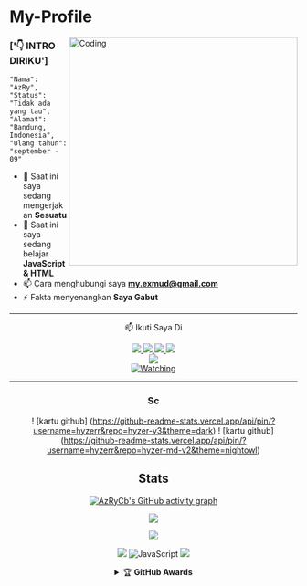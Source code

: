 # My-Profile
<img align="right" alt="Coding" width="400" src="https://cdn.dribbble.com/users/1162077/screenshots/5403918/media/d5dccb5d5818cba2c8fa0cb15fb578b3.gif" />
 
 ### ['👇 INTRO DIRIKU']
```
"Nama": "AzRy",
"Status": "Tidak ada yang tau",
"Alamat": "Bandung, Indonesia",
"Ulang tahun": "september - 09"
```
- 🔭 Saat ini saya sedang mengerjakan **Sesuatu**
- 🌱 Saat ini saya sedang belajar **JavaScript & HTML**
- 📫 Cara menghubungi saya **my.exmud@gmail.com**
- ⚡ Fakta menyenangkan **Saya Gabut**

<div align="center">

---
📫 Ikuti Saya Di
<p align="center">
  <a href="https://instagram.com/azrycb"><img src="https://img.shields.io/badge/Instagram-E4405F?style=for-the-badge&logo=instagram&logoColor=white"/> 
  <a href="https://wa.me/6285795035419"><img src="https://img.shields.io/badge/WhatsApp-25D366?style=for-the-badge&logo=whatsapp&logoColor=white" />
  <a href="https://www.facebook.com/azrycb"><img src="https://img.shields.io/badge/Facebook-%234267B2.svg?&style=for-the-badge&logo=facebook&logoColor=white" />
  <a href="https://t.me/zexyds_"><img src="https://img.shields.io/badge/Telegram-%230088cc.svg?&style=for-the-badge&logo=telegram&logoColor=white" /> <br>
  <a href="https://youtube.com/channel/UCBtUyjfIclyuu7yXKS0dAMw"><img src="https://img.shields.io/badge/YouTube-hyzer id-ff0000?style=for-the-badge&logo=youtube&logoColor=ff0000&link=https://youtube.com/channel/UCBtUyjfIclyuu7yXKS0dAMw" /><br>
 <amaan=HyzerOfficial&label=VIEWS&style=flat-square&color=orange" />
  <a href="https://komarev.com/ghpvc/?username=hyzerr&color=blue&style=flat-square&label=Profile+Views"><img title="Watching" src="https://komarev.com/ghpvc/?username=hyzerr&color=green&style=flat-square&label=Profile+View"></a>
</hal>                                                    

-----

### Sc
! [kartu github] (https://github-readme-stats.vercel.app/api/pin/?username=hyzerr&repo=hyzer-v3&theme=dark)
! [kartu github] (https://github-readme-stats.vercel.app/api/pin/?username=hyzerr&repo=hyzer-md-v2&theme=nightowl)

## Stats
[![AzRyCb's GitHub activity graph](https://activity-graph.herokuapp.com/graph?username=AzRyCb&&theme=xcode)](https://github.com/AzRyCb)
<p align="center"><a href="https://github.com/hyzerr"><img src="https://github-readme-stats.vercel.app/api?username=hyzerr&show_icons=true&theme=radical"></a></p>
<p align="center"><a href="https://github.com/hyzerr"><img src="https://github-readme-stats.vercel.app/api/top-langs/?username=hyzerr&theme=radical&layout=compact"></a></p> 

<p align="center">
    <img src="https://img.shields.io/badge/OS-Windows-blue?&logo=Windows" />
    <img alt="JavaScript" src="https://img.shields.io/badge/javascript%20-%23323330.svg?&style=for-the-badge&logo=javascript&logoColor=%23F7DF1E"/>
    <img src="https://img.shields.io/badge/Text%20Editor-Visual%20Studio%20Code-blue?&logo=visual%20studio%20code&logoColor=blue" />
</hal>
<details>
    <summary>&#127942 <b>GitHub Awards</b></summary><br/>

! [Piala Github] (https://github-profile-trophy.vercel.app/?username=hyzerr)

</detail>

<details>
    <summary>&#127942 <b>GitHub Activity</b></summary><br/>

! [Metrik] (https://metrics.lecoq.io/hyzerr)

</detail> 

<details>
    <summary>&#127942 <b>GitHub Awards</b></summary><br/>

![Github Trophy](https://github-profile-trophy.vercel.app/?username=Kangsad01)

</details>

<details>
    <summary>&#127942 <b>GitHub Activity</b></summary><br/>

![Metrics](https://metrics.lecoq.io/Kangsad01?template=classic&repositories.forks=true&languages=1&languages.colors=github&languages.threshold=0%25&config.timezone=Asia%2Fsurabaya)

</details> 

![](https://visitor-badge.glitch.me/badge?page_id=Kangsad01)

---



<h3 align="left">Visitor</h3>
<p align="center">
<img src="https://count.caliphdev.my.id/get/@AzRyCb?theme=rule34" alt="visitor.svg">
</p>

